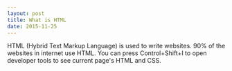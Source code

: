 ```yaml
---
layout: post
title: What is HTML
date: 2015-11-25
---
```


HTML (Hybrid Text Markup Language) is used to write websites. 90% of the websites in internet use HTML. You can press Control+Shift+I to open developer tools to see current page's HTML and CSS.